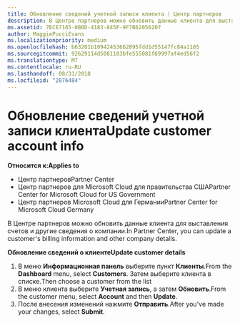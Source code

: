 ```yaml
---
title: Обновление сведений учетной записи клиента | Центр партнеров
description: В Центре партнеров можно обновить данные клиента для выставления счетов и другие сведения о компании.
ms.assetid: 7ECE7165-0B0D-4183-845F-9F7B62056207
author: MaggiePucciEvans
ms.localizationpriority: medium
ms.openlocfilehash: b63201b10942453662895fdd1d55147fc84a1185
ms.sourcegitcommit: 92629114d5081103bfe555081f69997af4ed56f2
ms.translationtype: MT
ms.contentlocale: ru-RU
ms.lasthandoff: 08/31/2018
ms.locfileid: "2876484"
---
```

# <a name="update-customer-account-info"></a><span data-ttu-id="95c37-103">Обновление сведений учетной записи клиента</span><span class="sxs-lookup"><span data-stu-id="95c37-103">Update customer account info</span></span>

**<span data-ttu-id="95c37-104">Относится к:</span><span class="sxs-lookup"><span data-stu-id="95c37-104">Applies to</span></span>**

-  <span data-ttu-id="95c37-105">Центр партнеров</span><span class="sxs-lookup"><span data-stu-id="95c37-105">Partner Center</span></span>
-  <span data-ttu-id="95c37-106">Центр партнеров для Microsoft Cloud для правительства США</span><span class="sxs-lookup"><span data-stu-id="95c37-106">Partner Center for Microsoft Cloud for US Government</span></span>
-  <span data-ttu-id="95c37-107">Центр партнеров Microsoft Cloud для Германии</span><span class="sxs-lookup"><span data-stu-id="95c37-107">Partner Center for Microsoft Cloud Germany</span></span>

<span data-ttu-id="95c37-108">В Центре партнеров можно обновить данные клиента для выставления счетов и другие сведения о компании.</span><span class="sxs-lookup"><span data-stu-id="95c37-108">In Partner Center, you can update a customer's billing information and other company details.</span></span>

**<span data-ttu-id="95c37-109">Обновление сведений о клиенте</span><span class="sxs-lookup"><span data-stu-id="95c37-109">Update customer details</span></span>**

1.  <span data-ttu-id="95c37-110">В меню **Информационная панель** выберите пункт **Клиенты**.</span><span class="sxs-lookup"><span data-stu-id="95c37-110">From the **Dashboard** menu, select **Customers**.</span></span> <span data-ttu-id="95c37-111">Затем выберите клиента в списке.</span><span class="sxs-lookup"><span data-stu-id="95c37-111">Then choose a customer from the list</span></span>
2.  <span data-ttu-id="95c37-112">В меню клиента выберите **Учетная запись**, а затем **Обновить**.</span><span class="sxs-lookup"><span data-stu-id="95c37-112">From the customer menu, select **Account** and then **Update**.</span></span>
3.  <span data-ttu-id="95c37-113">После внесения изменений нажмите **Отправить**.</span><span class="sxs-lookup"><span data-stu-id="95c37-113">After you've made your changes, select **Submit**.</span></span>

 

 



